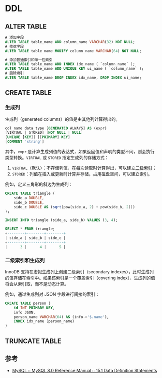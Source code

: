 # DDL

## ALTER TABLE

```sql
# 添加字段
ALTER TABLE table_name ADD column_name VARCHAR(32) NOT NULL;
# 修改字段
ALTER TABLE table_name MODIFY column_name VARCHAR(64) NOT NULL;

# 添加普通索引和唯一性索引
ALTER TABLE table_name ADD INDEX idx_name ( `column_name` );
ALTER TABLE table_name ADD UNIQUE KEY ui_name ( `column_name` );
# 删除索引
ALTER TABLE table_name DROP INDEX idx_name, DROP INDEX ui_name;
```

## CREATE TABLE

### 生成列

生成列（generated columns）的值是由其他列计算得出的。

```sql
col_name data_type [GENERATED ALWAYS] AS (expr)
[VIRTUAL | STORED] [NOT NULL | NULL]
[UNIQUE [KEY]] [[PRIMARY] KEY]
[COMMENT 'string']
```

其中，`expr` 是计算生成列值的表达式，如果返回值和声明的类型不同，则会执行类型转换。`VIRTUAL` 或 `STORED` 指定生成列的存储方式：

1. `VIRTUAL`（默认）：不存储列值，在每次读取时计算得出，可以建立[二级索引](#二级索引和生成列)；
2. `STORED`：列值在插入或更新时计算并存储，占用磁盘空间，可以建立索引。

例如，定义三角形的斜边为生成列：

```sql
CREATE TABLE triangle (
    side_a DOUBLE,
    side_b DOUBLE,
    side_c DOUBLE AS (sqrt(pow(side_a, 2) + pow(side_b, 2)))
);

INSERT INTO triangle (side_a, side_b) VALUES (3, 4);

SELECT * FROM triangle;
+--------+--------+--------+
| side_a | side_b | side_c |
+--------+--------+--------+
|      3 |      4 |      5 |
```

### 二级索引和生成列

InnoDB 支持在虚拟生成列上创建二级索引（secondary indexes），此时生成列的值存储在索引中。如果该索引是一个覆盖索引（covering index），生成列的值将会从索引取，而不是动态计算。

例如，通过生成列对 JSON 字段进行间接的索引：

```sql
CREATE TABLE person (
    id INT PRIMARY KEY,
    info JSON,
    person_name VARCHAR(64) AS (info->'$.name'),
    INDEX idx_name (person_name)
)
```

## TRUNCATE TABLE

## 参考

- [MySQL :: MySQL 8.0 Reference Manual :: 15.1 Data Definition Statements](https://dev.mysql.com/doc/refman/8.0/en/sql-data-definition-statements.html)
